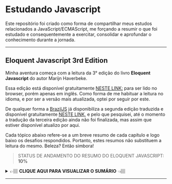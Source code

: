 # Estudando Javascript

Este repositório foi criado como forma de compartilhar meus estudos relacionados a JavaScript/ECMAScript, me forçando a resumir o que foi estudado e consequentemente a exercitar, consolidar e aprofundar o conhecimento durante a jornada.

---

## Eloquent Javascript 3rd Edition

Minha aventura começa com a leitura da 3° edição do livro **Eloquent Javascript** do autor Marijn Haverbeke.

Essa edição está disponível gratuitamente [NESTE LINK:](https://eloquentjavascript.net/) para ser lido no browser, porém apenas em inglês.
Como forma de me habituar a leitura no idioma, e por ser a versão mais atualizada, optei por seguir por este.

De qualquer forma a [BrazilJS](https://www.braziljs.org/about) já disponibiliza a segunda edição traduzida e disponível gratuitamente [NESTE LINK](https://github.com/braziljs/eloquente-javascript), e pelo que pesquisei, até o momento a tradução da terceira edição ainda não foi finalizada, mas assim que estiver disponível atualizo por aqui.

Cada tópico abaixo refere-se a um breve resumo de cada capítulo e logo baixo os desafios respondidos. Portanto, estes resumos não substituem a leitura do mesmo. Beleza? Então simbora!

> STATUS DE ANDAMENTO DO RESUMO DO ELOQUENT JAVASCRIPT: **10%**

<details><summary> 👉🏽 <strong>CLIQUE AQUI PARA VISUALIZAR O SUMÁRIO</strong> 👈🏽 </summary>
  <p>

- [Capítulo 1 - Valores, Tipos e Operadores](https://github.com/gildoneto/estudando-javascript/blob/main/eloquent-javascript-3rd-edition/01-chapter-1-values-types-operators.md)

- [Capítulo 2 - Estrutura do Programa](https://github.com/gildoneto/estudando-javascript/blob/main/eloquent-javascript-3rd-edition/02-chapter-2-program-structure.md)
  - [Exercícios Capítulos 1 e 2](https://github.com/gildoneto/estudando-javascript/blob/main/eloquent-javascript-3rd-edition/22-exercises-chapters-1-and-2.md)

- [Capítulo 3 - Funções](https://github.com/gildoneto/estudando-javascript/blob/main/eloquent-javascript-3rd-edition/03-chapter-3-functions.md)
  - [Exercícios Capítulo 3](https://github.com/gildoneto/estudando-javascript/blob/main/eloquent-javascript-3rd-edition/23-exercises-chapter-3.md)

- [Capítulo 4 - Estrutura de Dados: Objetos e Arrays](https://github.com/gildoneto/estudando-javascript/blob/main/eloquent-javascript-3rd-edition/04-chapter-4-data-structures-objects-and-arrays.md)
  - [Exercícios Capítulo 4](https://github.com/gildoneto/estudando-javascript/blob/main/eloquent-javascript-3rd-edition/24-exercises-chapter-4.md)

- [Capítulo 5 - Funções de Ordem Superior](https://github.com/gildoneto/estudando-javascript/blob/main/eloquent-javascript-3rd-edition/05-chapter-5-high-order-functions.md)
  - [Exercícios Capítulo 5](https://github.com/gildoneto/estudando-javascript/blob/main/eloquent-javascript-3rd-edition/25-exercises-chapter-5.md)

- [Capítulo 6 - A Vida Secreta dos Objetos](https://github.com/gildoneto/estudando-javascript/blob/main/eloquent-javascript-3rd-edition/06-chapter-6-the-secret-life-of-objects.md)
  - [Exercícios Capítulo 6](https://github.com/gildoneto/estudando-javascript/blob/main/eloquent-javascript-3rd-edition/26-exercises-chapter-6.md)

- [Capítulo 7 - Projeto: Um Robô](https://github.com/gildoneto/estudando-javascript/blob/main/eloquent-javascript-3rd-edition/07-chapter-7-project-a-robot.md)
  - [Exercícios Capítulo 7](https://github.com/gildoneto/estudando-javascript/blob/main/eloquent-javascript-3rd-edition/27-exercises-chapter-7.md)

- [Capítulo 8 - Bugs e Erros](https://github.com/gildoneto/estudando-javascript/blob/main/eloquent-javascript-3rd-edition/08-chapter-8-bugs-and-errors.md)
  - [Exercícios Capítulo 8](https://github.com/gildoneto/estudando-javascript/blob/main/eloquent-javascript-3rd-edition/28-exercises-chapter-8.md)

- [Capítulo 9 - Expressões Regulares](https://github.com/gildoneto/estudando-javascript/blob/main/eloquent-javascript-3rd-edition/09-chapter-9-regular-expressions.md)
  - [Exercícios Capítulo 9](https://github.com/gildoneto/estudando-javascript/blob/main/eloquent-javascript-3rd-edition/29-exercises-chapter-9.md)

- [Capítulo 10 - Módulos](https://github.com/gildoneto/estudando-javascript/blob/main/eloquent-javascript-3rd-edition/10-chapter-10-modules.md)
  - [Exercícios Capítulo 10](https://github.com/gildoneto/estudando-javascript/blob/main/eloquent-javascript-3rd-edition/30-exercises-chapter-10.md)

- [Capítulo 11 - Programação Assíncrona](https://github.com/gildoneto/estudando-javascript/blob/main/eloquent-javascript-3rd-edition/11-chapter-11-asynchronous-programming.md)
  - [Exercícios Capítulo 11](https://github.com/gildoneto/estudando-javascript/blob/main/eloquent-javascript-3rd-edition/31-exercises-chapter-11.md)

- [Capítulo 12 - Projeto: Uma Linguagem de Programação](https://github.com/gildoneto/estudando-javascript/blob/main/eloquent-javascript-3rd-edition/12-chapter-12-project-a-programming-language.md)
  - [Exercícios Capítulo 12](https://github.com/gildoneto/estudando-javascript/blob/main/eloquent-javascript-3rd-edition/32-exercises-chapter-12.md)

- [Capítulo 13 - JavaScript e o Navegador](https://github.com/gildoneto/estudando-javascript/blob/main/eloquent-javascript-3rd-edition/13-chapter-13-javascript-and-the-browser.md)

- [Capítulo 14 - O Document Object Model - DOM](https://github.com/gildoneto/estudando-javascript/blob/main/eloquent-javascript-3rd-edition/14-chapter-14-the-document-object-model.md)
  - [Exercícios Capítulo 14](https://github.com/gildoneto/estudando-javascript/blob/main/eloquent-javascript-3rd-edition/33-exercises-chapter-14.md)

- [Capítulo 15 - Manipulando Eventos](https://github.com/gildoneto/estudando-javascript/blob/main/eloquent-javascript-3rd-edition/15-chapter-15-handling-events.md)
  - [Exercícios Capítulo 15](https://github.com/gildoneto/estudando-javascript/blob/main/eloquent-javascript-3rd-edition/34-exercises-chapter-15.md)

- [Capítulo 16 - Projeto: Uma Plataforma de Jogo](https://github.com/gildoneto/estudando-javascript/blob/main/eloquent-javascript-3rd-edition/16-chapter-16-project-a-platform-game.md)
  - [Exercícios Capítulo 16](https://github.com/gildoneto/estudando-javascript/blob/main/eloquent-javascript-3rd-edition/35-exercises-chapter-16.md)

- [Capítulo 17 - Desenhando no Canvas](https://github.com/gildoneto/estudando-javascript/blob/main/eloquent-javascript-3rd-edition/17-chapter-17-drawing-on-canvas.md)
  - [Exercícios Capítulo 17](https://github.com/gildoneto/estudando-javascript/blob/main/eloquent-javascript-3rd-edition/36-exercises-chapter-17.md)

- [Capítulo 18 - HTTP e Formulários](https://github.com/gildoneto/estudando-javascript/blob/main/eloquent-javascript-3rd-edition/18-chapter-18-http-and-forms.md)
  - [Exercícios Capítulo 18](https://github.com/gildoneto/estudando-javascript/blob/main/eloquent-javascript-3rd-edition/37-exercises-chapter-18.md)

- [Capítulo 19 - Projeto: Um Editor de Pixel Art](https://github.com/gildoneto/estudando-javascript/blob/main/eloquent-javascript-3rd-edition/19-chapter-19-project-a-pixel-art-editor.md)
  - [Exercícios Capítulo 19](https://github.com/gildoneto/estudando-javascript/blob/main/eloquent-javascript-3rd-edition/38-exercises-chapter-19.md)

- [Capítulo 20 - Node.js](https://github.com/gildoneto/estudando-javascript/blob/main/eloquent-javascript-3rd-edition/20-chapter-20-node-js.md)
  - [Exercícios Capítulo 20](https://github.com/gildoneto/estudando-javascript/blob/main/eloquent-javascript-3rd-edition/39-exercises-chapter-20.md)

- [Capítulo 21 - Projeto: Um Site para Compartilhar Skills](https://github.com/gildoneto/estudando-javascript/blob/main/eloquent-javascript-3rd-edition/21-final-chapter-21-project-skill-sharing-website.md)
  - [Exercícios Capítulo 21](https://github.com/gildoneto/estudando-javascript/blob/main/eloquent-javascript-3rd-edition/40-exercises-final-chapter-21.md)

  </p>    
</details>

---

